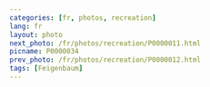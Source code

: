 ```yaml
---
categories: [fr, photos, recreation]
lang: fr
layout: photo
next_photo: /fr/photos/recreation/P0000011.html
picname: P0000034
prev_photo: /fr/photos/recreation/P0000012.html
tags: [Feigenbaum]
---
```

